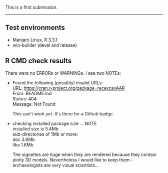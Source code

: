 This is a first submission.

---------------------------------

## Test environments
* Manjaro Linux, R 3.3.1
* win-builder (devel and release)

## R CMD check results

There were no ERRORs or WARNINGs. I see two NOTEs:

* Found the following (possibly) invalid URLs:  
  URL: https://cran.r-project.org/package=recexcavAAR  
    From: README.md  
    Status: 404  
    Message: Not Found  
    
  This can't work yet. It's there for a Github badge.
  
* checking installed package size ... NOTE  
  installed size is  5.4Mb  
  sub-directories of 1Mb or more:  
    doc    3.6Mb  
    libs   1.6Mb  
     
  The vignettes are huge when they are rendered because they contain plotly 3D models. Nevertheless I would like to keep them - archaeologists are very visual scientists...
